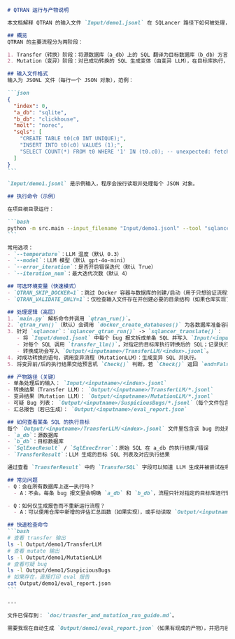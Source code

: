 ````markdown
# QTRAN 运行与产物说明

本文档解释 QTRAN 的输入文件 `Input/demo1.jsonl` 在 SQLancer 路径下如何被处理，以及如何运行和查看中间/最终产物。

## 概览
QTRAN 的主要流程分为两阶段：

1. Transfer（转换）阶段：将源数据库（a_db）上的 SQL 翻译为目标数据库（b_db）方言，并尝试在目标库执行。失败时进行错误迭代修正。
2. Mutation（变异）阶段：对已成功转换的 SQL 生成变体（由变异 LLM），在目标库执行，并用预言机（Oracle Check）比较变前/变后结果以检测逻辑错误。

## 输入文件格式
输入为 JSONL 文件（每行一个 JSON 对象），范例：

```json
{  
  "index": 0,  
  "a_db": "sqlite",  
  "b_db": "clickhouse",  
  "molt": "norec",  
  "sqls": [  
    "CREATE TABLE t0(c0 INT UNIQUE);",  
    "INSERT INTO t0(c0) VALUES (1);",  
    "SELECT COUNT(*) FROM t0 WHERE '1' IN (t0.c0); -- unexpected: fetches row"  
  ]  
}
```

`Input/demo1.jsonl` 是示例输入，程序会按行读取并处理每个 JSON 对象。

## 执行命令（示例）

在项目根目录运行：

```bash
python -m src.main --input_filename "Input/demo1.jsonl" --tool "sqlancer"
```

常用选项：
- `--temperature`：LLM 温度（默认 0.3）
- `--model`：LLM 模型（默认 gpt-4o-mini）
- `--error_iteration`：是否开启错误迭代（默认 True）
- `--iteration_num`：最大迭代次数（默认 4）

## 可选环境变量（快速模式）
- `QTRAN_SKIP_DOCKER=1`：跳过 Docker 容器与数据库的创建/启动（用于只想验证流程或已有外部数据库时）。
- `QTRAN_VALIDATE_ONLY=1`：仅检查输入文件存在并创建必要的目录结构（如果仓库实现了该校验开关）。

## 处理逻辑（高层）
1. `main.py` 解析命令并调用 `qtran_run()`。
2. `qtran_run()`（默认）会调用 `docker_create_databases()` 为各数据库准备容器（若未设置 `QTRAN_SKIP_DOCKER=1`）。
3. 针对 `sqlancer`：`sqlancer_qtran_run()` -> `sqlancer_translate()`：
   - 将 `Input/demo1.jsonl` 中每个 bug 报文拆成单条 SQL 并写入 `Input/<inputname>/<index>.jsonl`。
   - 对每个 SQL 调用 `transfer_llm()`，对指定的目标库执行转换后的 SQL；记录执行结果、错误信息、时间、成本等。
   - 转换成功会写入 `Output/<inputname>/TransferLLM/<index>.jsonl`。
4. 对成功转换的语句，调用变异流程（MutationLLM）：生成变异 SQL 并执行。
5. 将变异前/后的执行结果交给预言机 `Check()` 判断。若 `Check()` 返回 `end=False`（且 `error` 为 `None`），则被视为可疑的逻辑 Bug，并写入 `Output/<inputname>/SuspiciousBugs/`。

## 产物路径（关键）
- 单条处理后的输入： `Input/<inputname>/<index>.jsonl`
- 转换结果（Transfer LLM）： `Output/<inputname>/TransferLLM/*.jsonl`
- 变异结果（Mutation LLM）： `Output/<inputname>/MutationLLM/*.jsonl`
- 可疑 Bug 列表： `Output/<inputname>/SuspiciousBugs/*.jsonl`（每个文件包含该 bug 的核心信息）
- 汇总报告（若已生成）： `Output/<inputname>/eval_report.json`

## 如何查看某条 SQL 的执行目标
每个 `Output/<inputname>/TransferLLM/<index>.jsonl` 文件里包含该 bug 的处理记录，字段示例：
- `a_db`：源数据库
- `b_db`：目标数据库
- `SqlExecResult` / `SqlExecError`：原始 SQL 在 a_db 的执行结果/错误
- `TransferResult`：LLM 生成的目标 SQL 列表及对应执行结果

通过查看 `TransferResult` 中的 `TransferSQL` 字段可以知道 LLM 生成并被尝试在哪个目标库执行。

## 常见问题
- Q：会在所有数据库上逐一执行吗？
  - A：不会。每条 bug 报文里会明确 `a_db` 和 `b_db`，流程只针对指定的目标库进行转换与执行。

- Q：如何仅生成报告而不重新运行流程？
  - A：可以使用仓库中新增的评估汇总函数（如果实现），或手动读取 `Output/<inputname>/MutationLLM` 与 `Output/<inputname>/SuspiciousBugs` 并生成报告。

## 快速检查命令
```bash
# 查看 transfer 输出
ls -l Output/demo1/TransferLLM
# 查看 mutate 输出
ls -l Output/demo1/MutationLLM
# 查看可疑 bug
ls -l Output/demo1/SuspiciousBugs
# 如果存在，直接打印 eval 报告
cat Output/demo1/eval_report.json
```

---

文件已保存到： `doc/transfer_and_mutation_run_guide.md`。

需要我现在自动生成 `Output/demo1/eval_report.json`（如果有现成的产物），并把内容贴在这里吗？

````

